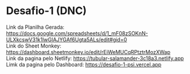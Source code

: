 # Desafio-1 (DNC)

Link da Planilha Gerada: https://docs.google.com/spreadsheets/d/1_mF08zSOKnN-ULXkcswV31k1lwGlAJYGAf6Ugta5ALs/edit#gid=0 <br>
Link do Sheet Monkey: https://dashboard.sheetmonkey.io/edit/rEiWeMUCqRPtztrMozXWap <br>
Link da pagina pelo Netlify: https://tubular-salamander-3c18a3.netlify.app <br>
Limk da pagina pelo Dashboard: https://desafio-1-psi.vercel.app
